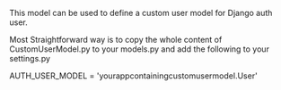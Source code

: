 This model can be used to define a custom user model for Django auth user.

Most Straightforward way is to copy the whole content of CustomUserModel.py to your models.py and add the following to your settings.py

AUTH_USER_MODEL = 'yourappcontainingcustomusermodel.User'
